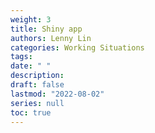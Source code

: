 ```yaml
---
weight: 3
title: Shiny app
authors: Lenny Lin
categories: Working Situations
tags: 
date: " "
description: 
draft: false
lastmod: "2022-08-02"
series: null
toc: true
---
```




